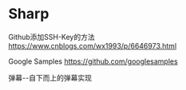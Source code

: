 # Sharp
Github添加SSH-Key的方法
https://www.cnblogs.com/wx1993/p/6646973.html

Google Samples
https://github.com/googlesamples

弹幕--自下而上的弹幕实现


